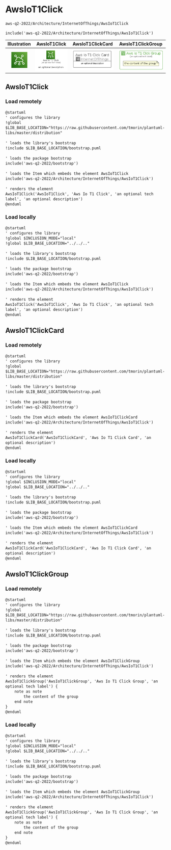 # AwsIoT1Click


```text
aws-q2-2022/Architecture/InternetOfThings/AwsIoT1Click
```

```text
include('aws-q2-2022/Architecture/InternetOfThings/AwsIoT1Click')
```



| Illustration | AwsIoT1Click | AwsIoT1ClickCard | AwsIoT1ClickGroup |
| :---: | :---: | :---: | :---: |
| ![illustration for Illustration](../../../aws-q2-2022/Architecture/InternetOfThings/AwsIoT1Click.png) | ![illustration for AwsIoT1Click](../../../aws-q2-2022/Architecture/InternetOfThings/AwsIoT1Click.Local.png) | ![illustration for AwsIoT1ClickCard](../../../aws-q2-2022/Architecture/InternetOfThings/AwsIoT1ClickCard.Local.png) | ![illustration for AwsIoT1ClickGroup](../../../aws-q2-2022/Architecture/InternetOfThings/AwsIoT1ClickGroup.Local.png) |




## AwsIoT1Click

### Load remotely
```plantuml
@startuml
' configures the library
!global $LIB_BASE_LOCATION="https://raw.githubusercontent.com/tmorin/plantuml-libs/master/distribution"

' loads the library's bootstrap
!include $LIB_BASE_LOCATION/bootstrap.puml

' loads the package bootstrap
include('aws-q2-2022/bootstrap')

' loads the Item which embeds the element AwsIoT1Click
include('aws-q2-2022/Architecture/InternetOfThings/AwsIoT1Click')

' renders the element
AwsIoT1Click('AwsIoT1Click', 'Aws Io T1 Click', 'an optional tech label', 'an optional description')
@enduml
```

### Load locally
```plantuml
@startuml
' configures the library
!global $INCLUSION_MODE="local"
!global $LIB_BASE_LOCATION="../../.."

' loads the library's bootstrap
!include $LIB_BASE_LOCATION/bootstrap.puml

' loads the package bootstrap
include('aws-q2-2022/bootstrap')

' loads the Item which embeds the element AwsIoT1Click
include('aws-q2-2022/Architecture/InternetOfThings/AwsIoT1Click')

' renders the element
AwsIoT1Click('AwsIoT1Click', 'Aws Io T1 Click', 'an optional tech label', 'an optional description')
@enduml
```

## AwsIoT1ClickCard

### Load remotely
```plantuml
@startuml
' configures the library
!global $LIB_BASE_LOCATION="https://raw.githubusercontent.com/tmorin/plantuml-libs/master/distribution"

' loads the library's bootstrap
!include $LIB_BASE_LOCATION/bootstrap.puml

' loads the package bootstrap
include('aws-q2-2022/bootstrap')

' loads the Item which embeds the element AwsIoT1ClickCard
include('aws-q2-2022/Architecture/InternetOfThings/AwsIoT1Click')

' renders the element
AwsIoT1ClickCard('AwsIoT1ClickCard', 'Aws Io T1 Click Card', 'an optional description')
@enduml
```

### Load locally
```plantuml
@startuml
' configures the library
!global $INCLUSION_MODE="local"
!global $LIB_BASE_LOCATION="../../.."

' loads the library's bootstrap
!include $LIB_BASE_LOCATION/bootstrap.puml

' loads the package bootstrap
include('aws-q2-2022/bootstrap')

' loads the Item which embeds the element AwsIoT1ClickCard
include('aws-q2-2022/Architecture/InternetOfThings/AwsIoT1Click')

' renders the element
AwsIoT1ClickCard('AwsIoT1ClickCard', 'Aws Io T1 Click Card', 'an optional description')
@enduml
```

## AwsIoT1ClickGroup

### Load remotely
```plantuml
@startuml
' configures the library
!global $LIB_BASE_LOCATION="https://raw.githubusercontent.com/tmorin/plantuml-libs/master/distribution"

' loads the library's bootstrap
!include $LIB_BASE_LOCATION/bootstrap.puml

' loads the package bootstrap
include('aws-q2-2022/bootstrap')

' loads the Item which embeds the element AwsIoT1ClickGroup
include('aws-q2-2022/Architecture/InternetOfThings/AwsIoT1Click')

' renders the element
AwsIoT1ClickGroup('AwsIoT1ClickGroup', 'Aws Io T1 Click Group', 'an optional tech label') {
    note as note
        the content of the group
    end note
}
@enduml
```

### Load locally
```plantuml
@startuml
' configures the library
!global $INCLUSION_MODE="local"
!global $LIB_BASE_LOCATION="../../.."

' loads the library's bootstrap
!include $LIB_BASE_LOCATION/bootstrap.puml

' loads the package bootstrap
include('aws-q2-2022/bootstrap')

' loads the Item which embeds the element AwsIoT1ClickGroup
include('aws-q2-2022/Architecture/InternetOfThings/AwsIoT1Click')

' renders the element
AwsIoT1ClickGroup('AwsIoT1ClickGroup', 'Aws Io T1 Click Group', 'an optional tech label') {
    note as note
        the content of the group
    end note
}
@enduml
```

